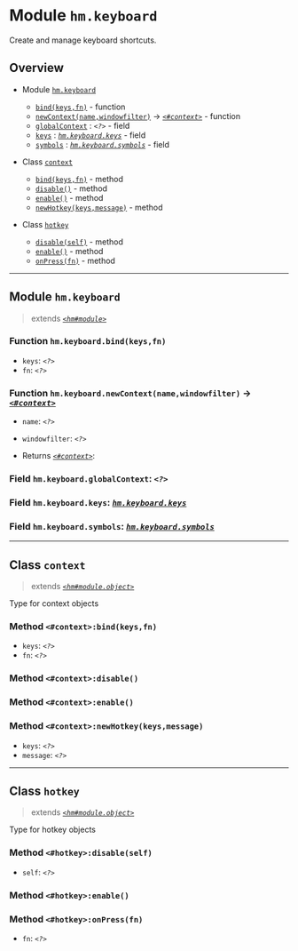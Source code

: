 # Module `hm.keyboard`

Create and manage keyboard shortcuts.



## Overview


* Module [`hm.keyboard`](hm.keyboard.md#module-hmkeyboard)
  * [`bind(keys,fn)`](hm.keyboard.md#function-hmkeyboardbindkeysfn) - function
  * [`newContext(name,windowfilter)`](hm.keyboard.md#function-hmkeyboardnewcontextnamewindowfilter---context) -> [_`<#context>`_](hm.keyboard.md#class-context) - function
  * [`globalContext`](hm.keyboard.md#field-hmkeyboardglobalcontext-) : _`<?>`_ - field
  * [`keys`](hm.keyboard.md#field-hmkeyboardkeys-hmkeyboardkeys) : [_`hm.keyboard.keys`_](hm.keyboard.keys.md#module-hmkeyboardkeys) - field
  * [`symbols`](hm.keyboard.md#field-hmkeyboardsymbols-hmkeyboardsymbols) : [_`hm.keyboard.symbols`_](hm.keyboard.symbols.md#module-hmkeyboardsymbols) - field


* Class [`context`](hm.keyboard.md#class-context)
  * [`bind(keys,fn)`](hm.keyboard.md#method-contextbindkeysfn) - method
  * [`disable()`](hm.keyboard.md#method-contextdisable) - method
  * [`enable()`](hm.keyboard.md#method-contextenable) - method
  * [`newHotkey(keys,message)`](hm.keyboard.md#method-contextnewhotkeykeysmessage) - method


* Class [`hotkey`](hm.keyboard.md#class-hotkey)
  * [`disable(self)`](hm.keyboard.md#method-hotkeydisableself) - method
  * [`enable()`](hm.keyboard.md#method-hotkeyenable) - method
  * [`onPress(fn)`](hm.keyboard.md#method-hotkeyonpressfn) - method






------------------

## Module `hm.keyboard`

> extends [_`<hm#module>`_](hm.md#class-module)






### Function `hm.keyboard.bind(keys,fn)`



* `keys`: _`<?>`_ 
* `fn`: _`<?>`_ 




### Function `hm.keyboard.newContext(name,windowfilter)` -> [_`<#context>`_](hm.keyboard.md#class-context)



* `name`: _`<?>`_ 
* `windowfilter`: _`<?>`_ 



* Returns [_`<#context>`_](hm.keyboard.md#class-context): 




### Field `hm.keyboard.globalContext`: _`<?>`_





### Field `hm.keyboard.keys`: [_`hm.keyboard.keys`_](hm.keyboard.keys.md#module-hmkeyboardkeys)





### Field `hm.keyboard.symbols`: [_`hm.keyboard.symbols`_](hm.keyboard.symbols.md#module-hmkeyboardsymbols)






------------------

## Class `context`

> extends [_`<hm#module.object>`_](hm.md#class-moduleobject)

Type for context objects




### Method `<#context>:bind(keys,fn)`



* `keys`: _`<?>`_ 
* `fn`: _`<?>`_ 




### Method `<#context>:disable()`






### Method `<#context>:enable()`






### Method `<#context>:newHotkey(keys,message)`



* `keys`: _`<?>`_ 
* `message`: _`<?>`_ 






------------------

## Class `hotkey`

> extends [_`<hm#module.object>`_](hm.md#class-moduleobject)

Type for hotkey objects




### Method `<#hotkey>:disable(self)`



* `self`: _`<?>`_ 




### Method `<#hotkey>:enable()`






### Method `<#hotkey>:onPress(fn)`



* `fn`: _`<?>`_ 





